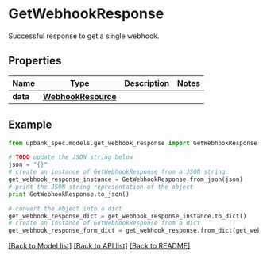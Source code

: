 # GetWebhookResponse

Successful response to get a single webhook. 

## Properties

Name | Type | Description | Notes
------------ | ------------- | ------------- | -------------
**data** | [**WebhookResource**](WebhookResource.md) |  | 

## Example

```python
from upbank_spec.models.get_webhook_response import GetWebhookResponse

# TODO update the JSON string below
json = "{}"
# create an instance of GetWebhookResponse from a JSON string
get_webhook_response_instance = GetWebhookResponse.from_json(json)
# print the JSON string representation of the object
print GetWebhookResponse.to_json()

# convert the object into a dict
get_webhook_response_dict = get_webhook_response_instance.to_dict()
# create an instance of GetWebhookResponse from a dict
get_webhook_response_form_dict = get_webhook_response.from_dict(get_webhook_response_dict)
```
[[Back to Model list]](../README.md#documentation-for-models) [[Back to API list]](../README.md#documentation-for-api-endpoints) [[Back to README]](../README.md)


